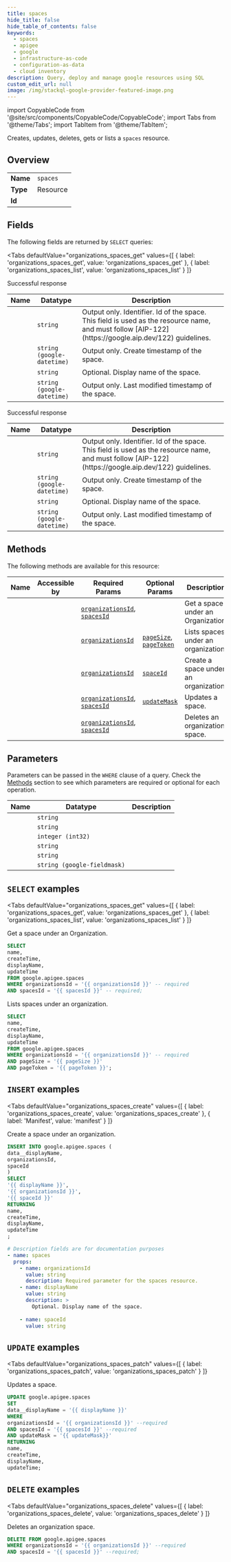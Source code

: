 ```yaml
--- 
title: spaces
hide_title: false
hide_table_of_contents: false
keywords:
  - spaces
  - apigee
  - google
  - infrastructure-as-code
  - configuration-as-data
  - cloud inventory
description: Query, deploy and manage google resources using SQL
custom_edit_url: null
image: /img/stackql-google-provider-featured-image.png
---
```


import CopyableCode from '@site/src/components/CopyableCode/CopyableCode';
import Tabs from '@theme/Tabs';
import TabItem from '@theme/TabItem';

Creates, updates, deletes, gets or lists a <code>spaces</code> resource.

## Overview
<table><tbody>
<tr><td><b>Name</b></td><td><code>spaces</code></td></tr>
<tr><td><b>Type</b></td><td>Resource</td></tr>
<tr><td><b>Id</b></td><td><CopyableCode code="google.apigee.spaces" /></td></tr>
</tbody></table>

## Fields

The following fields are returned by `SELECT` queries:

<Tabs
    defaultValue="organizations_spaces_get"
    values={[
        { label: 'organizations_spaces_get', value: 'organizations_spaces_get' },
        { label: 'organizations_spaces_list', value: 'organizations_spaces_list' }
    ]}
>
<TabItem value="organizations_spaces_get">

Successful response

<table>
<thead>
    <tr>
    <th>Name</th>
    <th>Datatype</th>
    <th>Description</th>
    </tr>
</thead>
<tbody>
<tr>
    <td><CopyableCode code="name" /></td>
    <td><code>string</code></td>
    <td>Output only. Identifier. Id of the space. This field is used as the resource name, and must follow [AIP-122](https://google.aip.dev/122) guidelines.</td>
</tr>
<tr>
    <td><CopyableCode code="createTime" /></td>
    <td><code>string (google-datetime)</code></td>
    <td>Output only. Create timestamp of the space.</td>
</tr>
<tr>
    <td><CopyableCode code="displayName" /></td>
    <td><code>string</code></td>
    <td>Optional. Display name of the space.</td>
</tr>
<tr>
    <td><CopyableCode code="updateTime" /></td>
    <td><code>string (google-datetime)</code></td>
    <td>Output only. Last modified timestamp of the space.</td>
</tr>
</tbody>
</table>
</TabItem>
<TabItem value="organizations_spaces_list">

Successful response

<table>
<thead>
    <tr>
    <th>Name</th>
    <th>Datatype</th>
    <th>Description</th>
    </tr>
</thead>
<tbody>
<tr>
    <td><CopyableCode code="name" /></td>
    <td><code>string</code></td>
    <td>Output only. Identifier. Id of the space. This field is used as the resource name, and must follow [AIP-122](https://google.aip.dev/122) guidelines.</td>
</tr>
<tr>
    <td><CopyableCode code="createTime" /></td>
    <td><code>string (google-datetime)</code></td>
    <td>Output only. Create timestamp of the space.</td>
</tr>
<tr>
    <td><CopyableCode code="displayName" /></td>
    <td><code>string</code></td>
    <td>Optional. Display name of the space.</td>
</tr>
<tr>
    <td><CopyableCode code="updateTime" /></td>
    <td><code>string (google-datetime)</code></td>
    <td>Output only. Last modified timestamp of the space.</td>
</tr>
</tbody>
</table>
</TabItem>
</Tabs>

## Methods

The following methods are available for this resource:

<table>
<thead>
    <tr>
    <th>Name</th>
    <th>Accessible by</th>
    <th>Required Params</th>
    <th>Optional Params</th>
    <th>Description</th>
    </tr>
</thead>
<tbody>
<tr>
    <td><a href="#organizations_spaces_get"><CopyableCode code="organizations_spaces_get" /></a></td>
    <td><CopyableCode code="select" /></td>
    <td><a href="#parameter-organizationsId"><code>organizationsId</code></a>, <a href="#parameter-spacesId"><code>spacesId</code></a></td>
    <td></td>
    <td>Get a space under an Organization.</td>
</tr>
<tr>
    <td><a href="#organizations_spaces_list"><CopyableCode code="organizations_spaces_list" /></a></td>
    <td><CopyableCode code="select" /></td>
    <td><a href="#parameter-organizationsId"><code>organizationsId</code></a></td>
    <td><a href="#parameter-pageSize"><code>pageSize</code></a>, <a href="#parameter-pageToken"><code>pageToken</code></a></td>
    <td>Lists spaces under an organization.</td>
</tr>
<tr>
    <td><a href="#organizations_spaces_create"><CopyableCode code="organizations_spaces_create" /></a></td>
    <td><CopyableCode code="insert" /></td>
    <td><a href="#parameter-organizationsId"><code>organizationsId</code></a></td>
    <td><a href="#parameter-spaceId"><code>spaceId</code></a></td>
    <td>Create a space under an organization.</td>
</tr>
<tr>
    <td><a href="#organizations_spaces_patch"><CopyableCode code="organizations_spaces_patch" /></a></td>
    <td><CopyableCode code="update" /></td>
    <td><a href="#parameter-organizationsId"><code>organizationsId</code></a>, <a href="#parameter-spacesId"><code>spacesId</code></a></td>
    <td><a href="#parameter-updateMask"><code>updateMask</code></a></td>
    <td>Updates a space.</td>
</tr>
<tr>
    <td><a href="#organizations_spaces_delete"><CopyableCode code="organizations_spaces_delete" /></a></td>
    <td><CopyableCode code="delete" /></td>
    <td><a href="#parameter-organizationsId"><code>organizationsId</code></a>, <a href="#parameter-spacesId"><code>spacesId</code></a></td>
    <td></td>
    <td>Deletes an organization space.</td>
</tr>
</tbody>
</table>

## Parameters

Parameters can be passed in the `WHERE` clause of a query. Check the [Methods](#methods) section to see which parameters are required or optional for each operation.

<table>
<thead>
    <tr>
    <th>Name</th>
    <th>Datatype</th>
    <th>Description</th>
    </tr>
</thead>
<tbody>
<tr id="parameter-organizationsId">
    <td><CopyableCode code="organizationsId" /></td>
    <td><code>string</code></td>
    <td></td>
</tr>
<tr id="parameter-spacesId">
    <td><CopyableCode code="spacesId" /></td>
    <td><code>string</code></td>
    <td></td>
</tr>
<tr id="parameter-pageSize">
    <td><CopyableCode code="pageSize" /></td>
    <td><code>integer (int32)</code></td>
    <td></td>
</tr>
<tr id="parameter-pageToken">
    <td><CopyableCode code="pageToken" /></td>
    <td><code>string</code></td>
    <td></td>
</tr>
<tr id="parameter-spaceId">
    <td><CopyableCode code="spaceId" /></td>
    <td><code>string</code></td>
    <td></td>
</tr>
<tr id="parameter-updateMask">
    <td><CopyableCode code="updateMask" /></td>
    <td><code>string (google-fieldmask)</code></td>
    <td></td>
</tr>
</tbody>
</table>

## `SELECT` examples

<Tabs
    defaultValue="organizations_spaces_get"
    values={[
        { label: 'organizations_spaces_get', value: 'organizations_spaces_get' },
        { label: 'organizations_spaces_list', value: 'organizations_spaces_list' }
    ]}
>
<TabItem value="organizations_spaces_get">

Get a space under an Organization.

```sql
SELECT
name,
createTime,
displayName,
updateTime
FROM google.apigee.spaces
WHERE organizationsId = '{{ organizationsId }}' -- required
AND spacesId = '{{ spacesId }}' -- required;
```
</TabItem>
<TabItem value="organizations_spaces_list">

Lists spaces under an organization.

```sql
SELECT
name,
createTime,
displayName,
updateTime
FROM google.apigee.spaces
WHERE organizationsId = '{{ organizationsId }}' -- required
AND pageSize = '{{ pageSize }}'
AND pageToken = '{{ pageToken }}';
```
</TabItem>
</Tabs>


## `INSERT` examples

<Tabs
    defaultValue="organizations_spaces_create"
    values={[
        { label: 'organizations_spaces_create', value: 'organizations_spaces_create' },
        { label: 'Manifest', value: 'manifest' }
    ]}
>
<TabItem value="organizations_spaces_create">

Create a space under an organization.

```sql
INSERT INTO google.apigee.spaces (
data__displayName,
organizationsId,
spaceId
)
SELECT 
'{{ displayName }}',
'{{ organizationsId }}',
'{{ spaceId }}'
RETURNING
name,
createTime,
displayName,
updateTime
;
```
</TabItem>
<TabItem value="manifest">

```yaml
# Description fields are for documentation purposes
- name: spaces
  props:
    - name: organizationsId
      value: string
      description: Required parameter for the spaces resource.
    - name: displayName
      value: string
      description: >
        Optional. Display name of the space.
        
    - name: spaceId
      value: string
```
</TabItem>
</Tabs>


## `UPDATE` examples

<Tabs
    defaultValue="organizations_spaces_patch"
    values={[
        { label: 'organizations_spaces_patch', value: 'organizations_spaces_patch' }
    ]}
>
<TabItem value="organizations_spaces_patch">

Updates a space.

```sql
UPDATE google.apigee.spaces
SET 
data__displayName = '{{ displayName }}'
WHERE 
organizationsId = '{{ organizationsId }}' --required
AND spacesId = '{{ spacesId }}' --required
AND updateMask = '{{ updateMask}}'
RETURNING
name,
createTime,
displayName,
updateTime;
```
</TabItem>
</Tabs>


## `DELETE` examples

<Tabs
    defaultValue="organizations_spaces_delete"
    values={[
        { label: 'organizations_spaces_delete', value: 'organizations_spaces_delete' }
    ]}
>
<TabItem value="organizations_spaces_delete">

Deletes an organization space.

```sql
DELETE FROM google.apigee.spaces
WHERE organizationsId = '{{ organizationsId }}' --required
AND spacesId = '{{ spacesId }}' --required;
```
</TabItem>
</Tabs>
